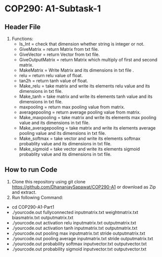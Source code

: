 # COP290: A1-Subtask-1
## Header File
1. Functions:  
    - Is_Int = check that dimension whether string is integer or not.
    - GiveMatrix = return Matrix from txt file.
    - GiveVector = return Vector from txt file.
    - GiveOutputMatrix = return Matrix which multiply of first and second matrix.
    - MakeMatrix = Write Matrix and its dimensions in txt file .
    - relu = return relu value of float.
    - tan2h = return tanh value of float.
    - Make_relu = take matrix and write its elements relu value and its dimensions in txt file.  
    - Make_tanh = take matrix and write its elements tanh value and its dimensions in txt file.
    - maxpooling = return max pooling value from matrix.
    - averagepooling = return average pooling value from matrix.
    - Make_maxpooling = take matrix and write its elements max pooling value and its dimensions in txt file. 
    - Make_averagepooling = take matrix and write its elements average pooling value and its dimensions in txt file. 
    - Make_softmax = take vector and write its elements softmax probablity value and its dimensions in txt file. 
    - Make_sigmoid = take vector and write its elements sigmoid probablity value and its dimensions in txt file. 
## How to run Code
1. Clone this repository using git clone https://github.com/DhananjaySapawat/COP290-A1 or download as Zip and extract.
2. Run following Command:  
  - cd COP290-A1-Part1
  - ./yourcode.out fullyconnected inputmatrix.txt weightmatrix.txt biasmatrix.txt outputmatrix.txt
  - ./yourcode.out activation relu inputmatrix.txt outputmatrix.txt
  - ./yourcode.out activation tanh inputmatrix.txt outputmatrix.txt
  - ./yourcode.out pooling max inputmatrix.txt stride outputmatrix.txt
  - ./yourcode.out pooling average inputmatrix.txt stride outputmatrix.txt
  - ./yourcode.out probability softmax inputvector.txt outputvector.txt
  - ./yourcode.out probability sigmoid inputvector.txt outputvector.txt
